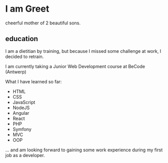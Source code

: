 # I am Greet
cheerful mother of 2 beautiful sons.


## education
I am a dietitian by training, but because I missed some challenge at work, I decided to retrain.

I am currently taking a Junior Web Development course at BeCode (Antwerp) 

What I have learned so far: 
  - HTML
  - CSS
  - JavaScript
  - NodeJS
  - Angular
  - React
  - PHP
  - Symfony
  - MVC
  - OOP
  
... and am looking forward to gaining some work experience during my first job as a developer.
